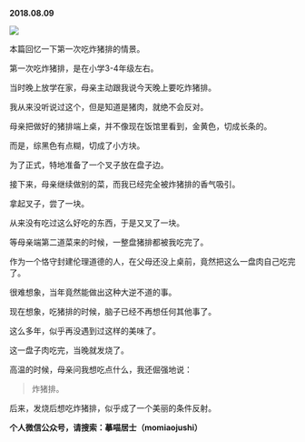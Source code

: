 
          
            
**2018.08.09**



![](//upload-images.jianshu.io/upload_images/51001-ddd5fe43a6b75e1d.jpeg)




本篇回忆一下第一次吃炸猪排的情景。

第一次吃炸猪排，是在小学3-4年级左右。

当时晚上放学在家，母亲主动跟我说今天晚上要吃炸猪排。

我从来没听说过这个，但是知道是猪肉，就绝不会反对。

母亲把做好的猪排端上桌，并不像现在饭馆里看到，金黄色，切成长条的。

而是，综黑色有点糊，切成了小方块。

为了正式，特地准备了一个叉子放在盘子边。

接下来，母亲继续做别的菜，而我已经完全被炸猪排的香气吸引。

拿起叉子，尝了一块。

从来没有吃过这么好吃的东西，于是又叉了一块。

等母亲端第二道菜来的时候，一整盘猪排都被我吃完了。

作为一个恪守封建伦理道德的人，在父母还没上桌前，竟然把这么一盘肉自己吃完了。

很难想象，当年竟然能做出这种大逆不道的事。

现在想象，吃猪排的时候，脑子已经不再想任何其他事了。

这么多年，似乎再没遇到过这样的美味了。

这一盘子肉吃完，当晚就发烧了。

高温的时候，母亲问我想吃点什么，我还倔强地说：
>炸猪排。



后来，发烧后想吃炸猪排，似乎成了一个美丽的条件反射。


**个人微信公众号，请搜索：摹喵居士（momiaojushi）**

          
        